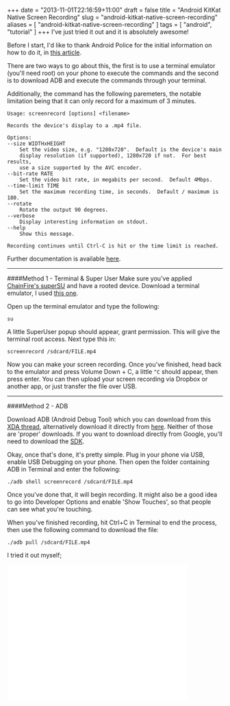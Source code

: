 +++
date = "2013-11-01T22:16:59+11:00"
draft = false
title = "Android KitKat Native Screen Recording"
slug = "android-kitkat-native-screen-recording"
aliases = [
	"android-kitkat-native-screen-recording"
]
tags = [ "android", "tutorial" ]
+++
I've just tried it out and it is absolutely awesome!

Before I start, I'd like to thank Android Police for the initial information on how to do it, in [this article](http://www.androidpolice.com/2013/10/31/kitkat-feature-spotlight-android-4-4-includes-native-screen-recording-with-mp4-output/).

There are two ways to go about this, the first is to use a terminal emulator (you'll need root) on your phone to execute the commands and the second is to download ADB and execute the commands through your terminal.  

Additionally, the command has the following paremeters, the notable limitation being that it can only record for a maximum of 3 minutes.   

	Usage: screenrecord [options] <filename>

    Records the device's display to a .mp4 file.
    
    Options:
    --size WIDTHxHEIGHT
        Set the video size, e.g. "1280x720".  Default is the device's main
        display resolution (if supported), 1280x720 if not.  For best results,
        use a size supported by the AVC encoder.
    --bit-rate RATE
        Set the video bit rate, in megabits per second.  Default 4Mbps.
    --time-limit TIME
        Set the maximum recording time, in seconds.  Default / maximum is 180.
    --rotate
        Rotate the output 90 degrees.
    --verbose
        Display interesting information on stdout.
    --help
        Show this message.

	Recording continues until Ctrl-C is hit or the time limit is reached.
    
Further documentation is available [here](http://developer.android.com/tools/help/adb.html#screenrecord).

---
####Method 1 - Terminal & Super User
Make sure you've applied [ChainFire's superSU](http://download.chainfire.eu/351/SuperSU/UPDATE-SuperSU-v1.65.zip) and have a rooted device. Download a terminal emulator, I used [this one](https://play.google.com/store/apps/details?id=jackpal.androidterm).  

Open up the terminal emulator and type the following:
	
	su
 
 A little SuperUser popup should appear, grant permission. This will give the terminal root access. Next type this in:
 
 	screenrecord /sdcard/FILE.mp4
    
Now you can make your screen recording. Once you've finished, head back to the emulator and press Volume Down + C, a little <code>^C</code> should appear, then press enter. You can then upload your screen recording via Dropbox or another app, or just transfer the file over USB.

---
####Method 2 - ADB

Download ADB (Android Debug Tool) which you can download from this [XDA thread](http://forum.xda-developers.com/showthread.php?t=1474956), alternatively download it directly from [here](http://four-nineteen.com/veronica/XDA%20Developers/Nook%20Tablet/DRIVERs/ADB%20+%20Fastboot%20+%20Drivers.zip). Neither of those are 'proper' downloads. If you want to download directly from Google, you'll need to download the [SDK](http://developer.android.com/sdk/index.html).  

Okay, once that's done, it's pretty simple. Plug in your phone via USB, enable USB Debugging on your phone. Then open the folder containing ADB in Terminal and enter the following:

	./adb shell screenrecord /sdcard/FILE.mp4

Once you've done that, it will begin recording. It might also be a good idea to go into Developer Options and enable 'Show Touches', so that people can see what you're touching.  

When you've finished recording, hit Ctrl+C in Terminal to end the process, then use the following command to download the file:

	./adb pull /sdcard/FILE.mp4
    
I tried it out myself;
<iframe width="420" height="315" src="//www.youtube.com/embed/Uc_BDxcLikE" frameborder="0" allowfullscreen></iframe>
